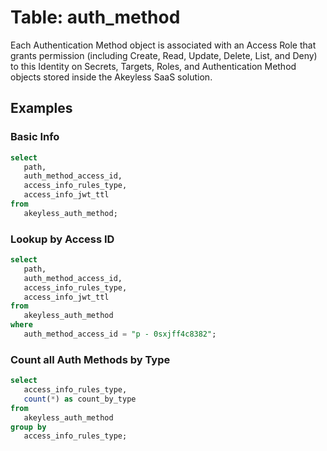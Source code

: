 # Table: auth_method

Each Authentication Method object is associated with an Access Role that grants permission (including Create, Read, Update, Delete, List, and Deny) to this Identity on Secrets, Targets, Roles, and Authentication Method objects stored inside the Akeyless SaaS solution.

## Examples

### Basic Info

```sql
select
   path,
   auth_method_access_id,
   access_info_rules_type,
   access_info_jwt_ttl 
from
   akeyless_auth_method;
```

### Lookup by Access ID

```sql
select
   path,
   auth_method_access_id,
   access_info_rules_type,
   access_info_jwt_ttl 
from
   akeyless_auth_method 
where
   auth_method_access_id = "p - 0sxjff4c8382";
```

### Count all Auth Methods by Type

```sql
select
   access_info_rules_type,
   count(*) as count_by_type 
from
   akeyless_auth_method 
group by
   access_info_rules_type;
```
